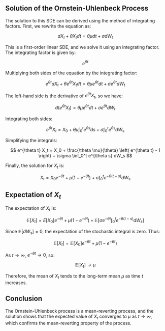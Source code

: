 ## Solution of the Ornstein-Uhlenbeck Process

The solution to this SDE can be derived using the method of integrating factors. First, we rewrite the equation as:

$$
dX_t + \theta X_t dt = \theta \mu dt + \sigma dW_t
$$

This is a first-order linear SDE, and we solve it using an integrating factor. The integrating factor is given by:

$$
e^{\theta t}
$$

Multiplying both sides of the equation by the integrating factor:

$$
e^{\theta t} dX_t + \theta e^{\theta t} X_t dt = \theta \mu e^{\theta t} dt + \sigma e^{\theta t} dW_t
$$

The left-hand side is the derivative of $e^{\theta t} X_t$, so we have:

$$
d( e^{\theta t} X_t ) = \theta \mu e^{\theta t} dt + \sigma e^{\theta t} dW_t
$$

Integrating both sides:

$$
e^{\theta t} X_t = X_0 + \theta \mu \int_0^t e^{\theta s} ds + \sigma \int_0^t e^{\theta s} dW_s
$$

Simplifying the integrals:

$$
e^{\theta t} X_t = X_0 + \frac{\theta \mu}{\theta} \left( e^{\theta t} - 1 \right) + \sigma \int_0^t e^{\theta s} dW_s
$$

Finally, the solution for $X_t$ is:

$$
X_t = X_0 e^{-\theta t} + \mu (1 - e^{-\theta t}) + \sigma \int_0^t e^{-\theta(t-s)} dW_s
$$

## Expectation of $X_t$

The expectation of $X_t$ is:

$$
\mathbb{E}[X_t] = E[X_0] e^{-\theta t} + \mu (1 - e^{-\theta t}) + \mathbb{E}\left[ \sigma e^{-\theta t} \int_0^t e^{-\theta(t-s)} dW_s \right]
$$

Since $\mathbb{E}[dW_s] = 0$, the expectation of the stochastic integral is zero. Thus:

$$
\mathbb{E}[X_t] = \mathbb{E}[X_0] e^{-\theta t} + \mu (1 - e^{-\theta t})
$$

As $t \to \infty$, $e^{-\theta t} \to 0$, so:

$$
\mathbb{E}[X_t] \to \mu
$$

Therefore, the mean of $X_t$ tends to the long-term mean $\mu$ as time $t$ increases.

## Conclusion

The Ornstein-Uhlenbeck process is a mean-reverting process, and the solution shows that the expected value of $X_t$ converges to $\mu$ as $t \to \infty$, which confirms the mean-reverting property of the process.
